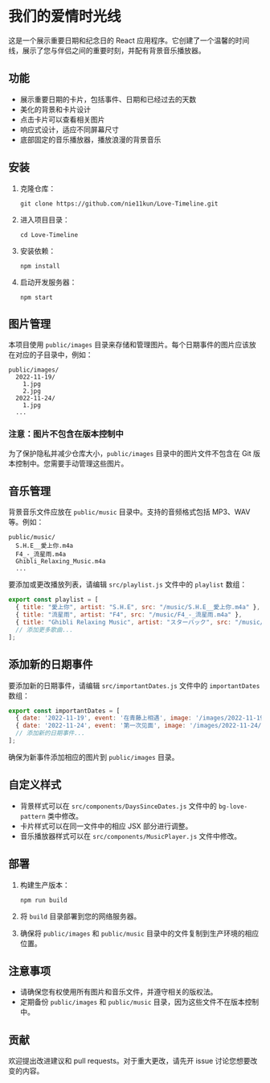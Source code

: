 # 我们的爱情时光线

这是一个展示重要日期和纪念日的 React 应用程序。它创建了一个温馨的时间线，展示了您与伴侣之间的重要时刻，并配有背景音乐播放器。

## 功能

- 展示重要日期的卡片，包括事件、日期和已经过去的天数
- 美化的背景和卡片设计
- 点击卡片可以查看相关图片
- 响应式设计，适应不同屏幕尺寸
- 底部固定的音乐播放器，播放浪漫的背景音乐

## 安装

1. 克隆仓库：
   ```
   git clone https://github.com/nie11kun/Love-Timeline.git
   ```

2. 进入项目目录：
   ```
   cd Love-Timeline
   ```

3. 安装依赖：
   ```
   npm install
   ```

4. 启动开发服务器：
   ```
   npm start
   ```

## 图片管理

本项目使用 `public/images` 目录来存储和管理图片。每个日期事件的图片应该放在对应的子目录中，例如：

```
public/images/
  2022-11-19/
    1.jpg
    2.jpg
  2022-11-24/
    1.jpg
  ...
```

### 注意：图片不包含在版本控制中

为了保护隐私并减少仓库大小，`public/images` 目录中的图片文件不包含在 Git 版本控制中。您需要手动管理这些图片。

## 音乐管理

背景音乐文件应放在 `public/music` 目录中。支持的音频格式包括 MP3、WAV 等。例如：

```
public/music/
  S.H.E__愛上你.m4a
  F4_-_流星雨.m4a
  Ghibli_Relaxing_Music.m4a
  ...
```

要添加或更改播放列表，请编辑 `src/playlist.js` 文件中的 `playlist` 数组：

```javascript
export const playlist = [
  { title: "愛上你", artist: "S.H.E", src: "/music/S.H.E__愛上你.m4a" },
  { title: "流星雨", artist: "F4", src: "/music/F4_-_流星雨.m4a" },
  { title: "Ghibli Relaxing Music", artist: "スターバック", src: "/music/Ghibli_Relaxing_Music.m4a" },
  // 添加更多歌曲...
];
```

## 添加新的日期事件

要添加新的日期事件，请编辑 `src/importantDates.js` 文件中的 `importantDates` 数组：

```javascript
export const importantDates = [
  { date: '2022-11-19', event: '在青藤上相遇', image: '/images/2022-11-19/1.jpg' },
  { date: '2022-11-24', event: '第一次见面', image: '/images/2022-11-24/1.jpg' },
  // 添加新的日期事件...
];
```

确保为新事件添加相应的图片到 `public/images` 目录。

## 自定义样式

- 背景样式可以在 `src/components/DaysSinceDates.js` 文件中的 `bg-love-pattern` 类中修改。
- 卡片样式可以在同一文件中的相应 JSX 部分进行调整。
- 音乐播放器样式可以在 `src/components/MusicPlayer.js` 文件中修改。

## 部署

1. 构建生产版本：
   ```
   npm run build
   ```

2. 将 `build` 目录部署到您的网络服务器。

3. 确保将 `public/images` 和 `public/music` 目录中的文件复制到生产环境的相应位置。

## 注意事项

- 请确保您有权使用所有图片和音乐文件，并遵守相关的版权法。
- 定期备份 `public/images` 和 `public/music` 目录，因为这些文件不在版本控制中。

## 贡献

欢迎提出改进建议和 pull requests。对于重大更改，请先开 issue 讨论您想要改变的内容。